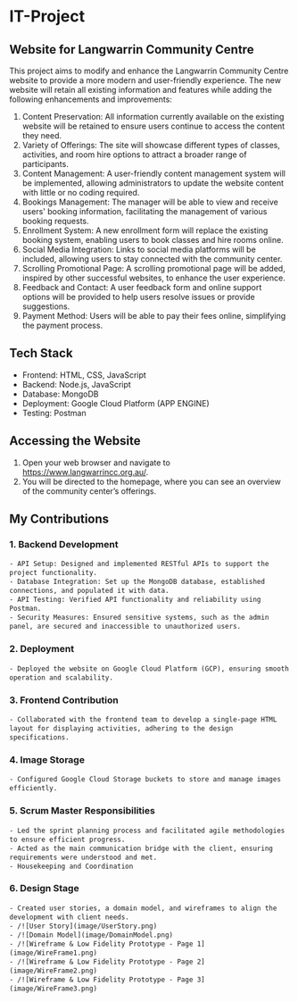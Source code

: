 # IT-Project
## Website for Langwarrin Community Centre

This project aims to modify and enhance the Langwarrin Community Centre website to provide a more modern and user-friendly experience. The new website will retain all existing information and features while adding the following enhancements and improvements:
1. Content Preservation: All information currently available on the existing website will be retained to ensure users continue to access the content they need.
2. Variety of Offerings: The site will showcase different types of classes, activities, and room hire options to attract a broader range of participants.  
3. Content Management: A user-friendly content management system will be implemented, allowing administrators to update the website content with little or no coding required.  
4. Bookings Management: The manager will be able to view and receive users' booking information, facilitating the management of various booking requests.  
5. Enrollment System: A new enrollment form will replace the existing booking system, enabling users to book classes and hire rooms online.  
6. Social Media Integration: Links to social media platforms will be included, allowing users to stay connected with the community center.  
7. Scrolling Promotional Page: A scrolling promotional page will be added, inspired by other successful websites, to enhance the user experience.  
8. Feedback and Contact: A user feedback form and online support options will be provided to help users resolve issues or provide suggestions.  
9. Payment Method: Users will be able to pay their fees online, simplifying the payment process.  

## Tech Stack
- Frontend: HTML, CSS, JavaScript
- Backend: Node.js, JavaScript
- Database: MongoDB
- Deployment: Google Cloud Platform (APP ENGINE)
- Testing: Postman

## Accessing the Website
1. Open your web browser and navigate to https://www.langwarrincc.org.au/.
2. You will be directed to the homepage, where you can see an overview of the community center’s offerings.

## My Contributions
### 1. Backend Development
    - API Setup: Designed and implemented RESTful APIs to support the project functionality.
    - Database Integration: Set up the MongoDB database, established connections, and populated it with data.
    - API Testing: Verified API functionality and reliability using Postman.
    - Security Measures: Ensured sensitive systems, such as the admin panel, are secured and inaccessible to unauthorized users.
### 2. Deployment
    - Deployed the website on Google Cloud Platform (GCP), ensuring smooth operation and scalability.
### 3. Frontend Contribution
    - Collaborated with the frontend team to develop a single-page HTML layout for displaying activities, adhering to the design specifications.
### 4. Image Storage
    - Configured Google Cloud Storage buckets to store and manage images efficiently.
### 5. Scrum Master Responsibilities
    - Led the sprint planning process and facilitated agile methodologies to ensure efficient progress.
    - Acted as the main communication bridge with the client, ensuring requirements were understood and met.
    - Housekeeping and Coordination
### 6. Design Stage
    - Created user stories, a domain model, and wireframes to align the development with client needs.
    - /![User Story](image/UserStory.png)
    - /![Domain Model](image/DomainModel.png)
    - /![Wireframe & Low Fidelity Prototype - Page 1](image/WireFrame1.png)
    - /![Wireframe & Low Fidelity Prototype - Page 2](image/WireFrame2.png)
    - /![Wireframe & Low Fidelity Prototype - Page 3](image/WireFrame3.png)
